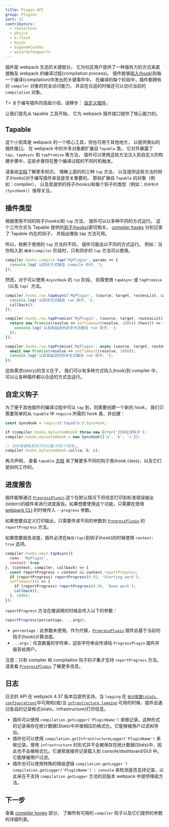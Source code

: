 ```yaml
---
title: Plugin API
group: Plugins
sort: 12
contributors:
  - thelarkinn
  - pksjce
  - e-cloud
  - byzyk
  - EugeneHlushko
  - wizardofhogwarts
---
```


插件是 webpack 生态的关键部分，
它为社区用户提供了一种强有力的方式来直接触及 webpack 的编译过程(compilation process)。
插件能够[钩入(hook)](/api/compiler-hooks/#hooks)到每一个编译(compilation)中发出的关键事件中。
在编译的每个阶段中，插件都拥有对 `compiler` 对象的完全访问能力，
并且在合适的时候还可以访问当前的 `compilation` 对象。

T> 关于编写插件的高级介绍，请移步：
[自定义插件](/contribute/writing-a-plugin)。

让我们首先从 tapable 工具开始，
它为 webpack 插件接口提供了核心能力的。


## Tapable

这个小型库是 webpack 的一个核心工具，但也可用于其他地方，
以提供类似的插件接口。
在 webpack 中的许多对象都扩展自 `Tapable` 类。
它对外暴露了 `tap`，`tapAsync` 和 `tapPromise` 等方法，
插件可以使用这些方法注入到自定义的构建步骤中，这些步骤将在整个编译过程的不同时机触发。

请查阅[文档](https://github.com/webpack/tapable)了解更多知识。
理解上面的的三种 `tap` 方法，
以及提供这些方法的钩子(hooks)对于编写插件来说是至关重要的。
那些扩展自 `Tapable` 的对象（例如：compiler），
以及其提供的钩子(hooks)和每个钩子的类型（例如：`同步钩子(SyncHook)`）值得关注。


## 插件类型

根据使用不同的钩子(hooks)和 `tap` 方法，
插件可以以多种不同的方式运行。
这个工作方式与 Tapable 提供的[钩子(hooks)](https://github.com/webpack/tapable#tapable)密切相关。
[compiler hooks](/api/compiler-hooks/#hooks) 分别记录了 Tapable 内在的钩子，
并指出哪些 tap 方法可用。

所以，依赖于使用的 `tap` 方法的不同，
插件可能会以不同的方式运行。
例如：当你钩入到 `编译(compile)` 阶段时，只有同步的 `tap` 方法可以使用。

``` js
compiler.hooks.compile.tap('MyPlugin', params => {
  console.log('以同步方式触及 compile 钩子。');
});
```

然而，对于可以使用 `AsyncHook` 的 `run` 阶段，
则需使用 `tapAsync` 或 `tapPromise`（以及 `tap`）方法。

```js
compiler.hooks.run.tapAsync('MyPlugin', (source, target, routesList, callback) => {
  console.log('以异步方式触及 run 钩子。');
  callback();
});

compiler.hooks.run.tapPromise('MyPlugin', (source, target, routesList) => {
  return new Promise(resolve => setTimeout(resolve, 1000)).then(() => {
    console.log('以具有延迟的异步方式触及 run 钩子。');
  });
});

compiler.hooks.run.tapPromise('MyPlugin', async (source, target, routesList) => {
  await new Promise(resolve => setTimeout(resolve, 1000));
  console.log('以具有延迟的异步方式触及 run 钩子。');
});
```

这些需求(story)的含义在于，
我们可以有多种方式钩入(hook)到 compiler 中，可以让各种插件都以合适的方式去运行。


## 自定义钩子

为了便于其他插件的编译过程中可以 `tap` 到，则需要创建一个新的 hook，
我们只需要简单的从 `tapable` 中 `require` 所需的 hook 类，并创建：

``` js
const SyncHook = require('tapable').SyncHook;

if (compiler.hooks.myCustomHook) throw new Error('已存在该钩子');
compiler.hooks.myCustomHook = new SyncHook(['a', 'b', 'c']);

// 在你想要触发钩子的位置/时机下调用……
compiler.hooks.myCustomHook.call(a, b, c);
```

再次声明，
查看 `tapable` [文档](https://github.com/webpack/tapable) 来了解更多不同的钩子类(hook class)，以及它们是如何工作的。

## 进度报告

插件能够通过 [`ProgressPlugin`](/plugins/progress-plugin/) 这个在默认情况下将信息打印到标准错误输出(stderr)的插件来进行进度报告。如果想要使用这个功能，只需要在使用 [webpack CLI](/api/cli/) 的时候传入 `--progress` 参数。

如果想要自定义打印输出，只需要传递不同的参数到 [`ProgressPlugin`](/plugins/progress-plugin/) 的 `reportProgress` 方法。

如果想要报告进度，插件必须在`触及(tap)`到钩子(hook)的时候使用 `context: true` 选项。

```js
compiler.hooks.emit.tapAsync({
  name: 'MyPlugin',
  context: true
}, (context, compiler, callback) => {
  const reportProgress = context && context.reportProgress;
  if (reportProgress) reportProgress(0.95, 'Starting work');
  setTimeout(() => {
    if (reportProgress) reportProgress(0.95, 'Done work');
    callback();
  }, 1000);
});
```

`reportProgress` 方法在被调用的时候会传入以下的参数：

```js
reportProgress(percentage, ...args);
```

- `percentage`：此参数未使用。作为代替，[`ProgressPlugin`](/plugins/progress-plugin/) 插件会基于当前的钩子(hook)计算进度。
- `...args`：任意数量的字符串，这些字符串会传递给 `ProgressPlugin` 插件并报告给用户。

注意：只有 compiler 和 compilation 钩子的子集才支持 `reportProgress` 方法。请查看 [`ProgressPlugin`](/plugins/progress-plugin/#supported-hooks) 了解更多信息。

## 日志

日志的 API 在 webpack 4.37 版本后提供支持。当 `logging` 在 [`统计配置(stats configuration)`](/configuration/stats/#statslogging)中可用和(或)当 [`infrastructure logging`](/configuration/other-options/#infrastructurelogging) 可用的时候，插件会通过各自的记录格式(stats，infrastructure)打印信息。

- 插件可以使用 `compilation.getLogger('PluginName')` 来做记录。这种形式的记录保存在统计数据(Stats)中并做相应的格式化。它能够被用户过滤和导出。
- 插件也可以使用 `compilation.getInfrastructureLogger('PluginName')` 来做记录。使用 `infrastructure` 的形式并不会被保存在统计数据(Stats)中，因此也不会被格式化。它通常直接将记录载入到 console/dashboard/GUI 中。它能够被用户过滤。
- 插件也可以使用特殊的降级逻辑 `compilation.getLogger ? compilation.getLogger('PluginName') : console` 来检测是否支持记录，以此来在不支持 `compilation.getLogger` 方法的旧版本 webpack 中提供降级方法。

## 下一步

查看 [compiler hooks](/api/compiler-hooks/) 部分，
了解所有可用的 `compiler` 钩子以及它们提供的参数的详细列表。
